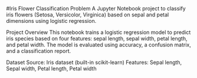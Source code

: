 #Iris Flower Classification Problem
A Jupyter Notebook project to classify iris flowers (Setosa, Versicolor, Virginica) based on sepal and petal dimensions using logistic regression.

Project Overview
This notebook trains a logistic regression model to predict iris species based on four features: sepal length, sepal width, petal length, and petal width. The model is evaluated using accuracy, a confusion matrix, and a classification report.

Dataset
Source: Iris dataset (built-in scikit-learn)
Features: Sepal length, Sepal width, Petal length, Petal width
